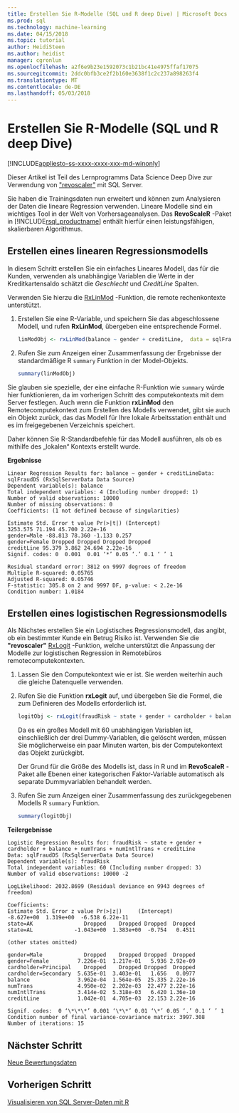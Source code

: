 ```yaml
---
title: Erstellen Sie R-Modelle (SQL und R deep Dive) | Microsoft Docs
ms.prod: sql
ms.technology: machine-learning
ms.date: 04/15/2018
ms.topic: tutorial
author: HeidiSteen
ms.author: heidist
manager: cgronlun
ms.openlocfilehash: a2f6e9b23e1592073c1b21bc41e4975ffaf17075
ms.sourcegitcommit: 2ddc0bfb3ce2f2b160e3638f1c2c237a898263f4
ms.translationtype: MT
ms.contentlocale: de-DE
ms.lasthandoff: 05/03/2018
---
```

# <a name="create-r-models-sql-and-r-deep-dive"></a>Erstellen Sie R-Modelle (SQL und R deep Dive)
[!INCLUDE[appliesto-ss-xxxx-xxxx-xxx-md-winonly](../../includes/appliesto-ss-xxxx-xxxx-xxx-md-winonly.md)]

Dieser Artikel ist Teil des Lernprogramms Data Science Deep Dive zur Verwendung von ["revoscaler"](https://docs.microsoft.com/machine-learning-server/r-reference/revoscaler/revoscaler) mit SQL Server.

Sie haben die Trainingsdaten nun erweitert und können zum Analysieren der Daten die lineare Regression verwenden. Lineare Modelle sind ein wichtiges Tool in der Welt von Vorhersageanalysen. Das **RevoScaleR** -Paket in [!INCLUDE[rsql_productname](../../includes/rsql-productname-md.md)] enthält hierfür einen leistungsfähigen, skalierbaren Algorithmus.

## <a name="create-a-linear-regression-model"></a>Erstellen eines linearen Regressionsmodells

In diesem Schritt erstellen Sie ein einfaches Lineares Modell, das für die Kunden, verwenden als unabhängige Variablen die Werte in der Kreditkartensaldo schätzt die *Geschlecht* und *CreditLine* Spalten.
  
Verwenden Sie hierzu die [RxLinMod](https://docs.microsoft.com/machine-learning-server/r-reference/revoscaler/rxlinmod) -Funktion, die remote rechenkontexte unterstützt.
  
1. Erstellen Sie eine R-Variable, und speichern Sie das abgeschlossene Modell, und rufen **RxLinMod**, übergeben eine entsprechende Formel.
  
    ```R
    linModObj <- rxLinMod(balance ~ gender + creditLine,  data = sqlFraudDS)
    ```
  
2. Rufen Sie zum Anzeigen einer Zusammenfassung der Ergebnisse der standardmäßige R `summary` Funktion in der Model-Objekts.
  
     ```R
     summary(linModObj)
     ```

Sie glauben sie spezielle, der eine einfache R-Funktion wie `summary` würde hier funktionieren, da im vorherigen Schritt des computekontexts mit dem Server festlegen. Auch wenn die Funktion **rxLinMod** den Remotecomputekontext zum Erstellen des Modells verwendet, gibt sie auch ein Objekt zurück, das das Modell für Ihre lokale Arbeitsstation enthält und es im freigegebenen Verzeichnis speichert.

Daher können Sie R-Standardbefehle für das Modell ausführen, als ob es mithilfe des „lokalen“ Kontexts erstellt wurde.

**Ergebnisse**

```
Linear Regression Results for: balance ~ gender + creditLineData: sqlFraudDS (RxSqlServerData Data Source)
Dependent variable(s): balance
Total independent variables: 4 (Including number dropped: 1)
Number of valid observations: 10000
Number of missing observations: 0
Coefficients: (1 not defined because of singularities)

Estimate Std. Error t value Pr(>|t|) (Intercept)
3253.575 71.194 45.700 2.22e-16
gender=Male -88.813 78.360 -1.133 0.257
gender=Female Dropped Dropped Dropped Dropped
creditLine 95.379 3.862 24.694 2.22e-16
Signif. codes: 0  0.001  0.01 ‘*’ 0.05 ‘.’ 0.1 ‘ ’ 1

Residual standard error: 3812 on 9997 degrees of freedom
Multiple R-squared: 0.05765
Adjusted R-squared: 0.05746
F-statistic: 305.8 on 2 and 9997 DF, p-value: < 2.2e-16
Condition number: 1.0184
```

## <a name="create-a-logistic-regression-model"></a>Erstellen eines logistischen Regressionsmodells

Als Nächstes erstellen Sie ein Logistisches Regressionsmodell, das angibt, ob ein bestimmter Kunde ein Betrug Risiko ist. Verwenden Sie die **"revoscaler"** [RxLogit](https://docs.microsoft.com/machine-learning-server/r-reference/revoscaler/rxlogit) -Funktion, welche unterstützt die Anpassung der Modelle zur logistischen Regression in Remotebüros remotecomputekontexten.

1.  Lassen Sie den Computekontext wie er ist. Sie werden weiterhin auch die gleiche Datenquelle verwenden.

2.  Rufen Sie die Funktion **rxLogit** auf, und übergeben Sie die Formel, die zum Definieren des Modells erforderlich ist.

    ```R
    logitObj <- rxLogit(fraudRisk ~ state + gender + cardholder + balance + numTrans + numIntlTrans + creditLine, data = sqlFraudDS, dropFirst = TRUE)
    ```
  
    Da es ein großes Modell mit 60 unabhängigen Variablen ist, einschließlich der drei Dummy-Variablen, die gelöscht werden, müssen Sie möglicherweise ein paar Minuten warten, bis der Computekontext das Objekt zurückgibt.
    
    Der Grund für die Größe des Modells ist, dass in R und im **RevoScaleR** -Paket alle Ebenen einer kategorischen Faktor-Variable automatisch als separate Dummyvariablen behandelt werden.
  
3.  Rufen Sie zum Anzeigen einer Zusammenfassung des zurückgegebenen Modells R `summary` Funktion.
  
    ```R
    summary(logitObj)
    ```
  
**Teilergebnisse**

```
Logistic Regression Results for: fraudRisk ~ state + gender + cardholder + balance + numTrans + numIntlTrans + creditLine
Data: sqlFraudDS (RxSqlServerData Data Source)
Dependent variable(s): fraudRisk
Total independent variables: 60 (Including number dropped: 3)
Number of valid observations: 10000 -2

LogLikelihood: 2032.8699 (Residual deviance on 9943 degrees of freedom)

Coefficients:
Estimate Std. Error z value Pr(>|z|)     (Intercept)
-8.627e+00  1.319e+00  -6.538 6.22e-11
state=AK                Dropped    Dropped Dropped  Dropped
state=AL             -1.043e+00  1.383e+00  -0.754   0.4511

(other states omitted)

gender=Male             Dropped    Dropped Dropped  Dropped
gender=Female         7.226e-01  1.217e-01   5.936 2.92e-09
cardholder=Principal    Dropped    Dropped Dropped  Dropped
cardholder=Secondary  5.635e-01  3.403e-01   1.656   0.0977
balance               3.962e-04  1.564e-05  25.335 2.22e-16
numTrans              4.950e-02  2.202e-03  22.477 2.22e-16
numIntlTrans          3.414e-02  5.318e-03   6.420 1.36e-10
creditLine            1.042e-01  4.705e-03  22.153 2.22e-16

Signif. codes:  0 ‘\*\*\*’ 0.001 ‘\*\*’ 0.01 ‘\*’ 0.05 ‘.’ 0.1 ‘ ’ 1
Condition number of final variance-covariance matrix: 3997.308
Number of iterations: 15
```

## <a name="next-step"></a>Nächster Schritt

[Neue Bewertungsdaten](../../advanced-analytics/tutorials/deepdive-score-new-data.md)

## <a name="previous-step"></a>Vorherigen Schritt

[Visualisieren von SQL Server-Daten mit R](../../advanced-analytics/tutorials/deepdive-visualize-sql-server-data-using-r.md)
